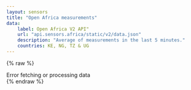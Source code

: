 ```yaml
---
layout: sensors
title: "Open Africa measurements"
data:
    label: Open Africa V2 API"
    url: "api.sensors.africa/static/v2/data.json"
    description: "Average of measurements in the last 5 minutes."
    countries: KE, NG, TZ & UG
---
```

<script>
    window.onload = function () {
        renderOpenAfrica('//{{ page.data._url }}');
    };

</script>


{% raw %}
<div id="target-output">Error fetching or processing data</div>
<script id="sensors-table" type="text/template">
    <table class="table table-dark">
        <tr>
            <th>Sensor ID</th>

            <th>Country</th>
            <th>City</th>
            <th>Location</th>
            <th>Co-ord</th>
            <th>Indoor</th>

            <th>PM1</th>
            <th>PM2</th>
            <th>Humidity</th>
            <th>Temp</th>

            <th>Traffic</th>
            <th>Oven</th>
            <th>Industry</th>

            <th>Type</th>
            <th>Manufacturer</th>
        </tr>
        {{#sensors}}
        <tr>
            <td>{{ id }}</td>

            <td>{{ country }}</td>
            <td>{{ city }}</td>
            <td>{{ location }}</td>
            <td>
                {{ coord }} <a href="{{ mapUrl}}" target="_blank"><span class="fa fa-external-link"></span></a>
            </td>
            <td>{{ indoor }}</td>

            <td><b>{{ P1 }}</b></td>
            <td><b>{{ P2 }}</b></td>
            <td><b>{{ humidity }}</b></td>
            <td><b>{{ temperature }}</b></td>

            <td>{{ traffic_in_area }}</td>
            <td>{{ oven_in_area }}</td>
            <td>{{ industry_in_area }}</td>

            <td>{{ sensor_type }}</td>
            <td>{{ manufacturer }}</td>
        </tr>
        {{/sensors}}
    </table>
</script>
{% endraw %}
